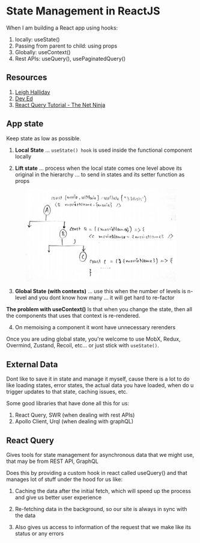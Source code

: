 # State Management in ReactJS
When I am building a React app using hooks:
1. locally: useState()
2. Passing from parent to child: using props
3. Globally: useContext()
4. Rest APIs: useQuery(), usePaginatedQuery()



## Resources
1. [Leigh Halliday](https://www.youtube.com/watch?v=FzlurzsCW4M)
2. [Dev Ed](https://www.youtube.com/watch?v=35lXWvCuM8o&t=205s)
3. [React Query Tutorial - The Net Ninja](https://www.youtube.com/playlist?list=PL4cUxeGkcC9jpi7Ptjl5b50p9gLjOFani)



## App state
Keep state as low as possible.

1. **Local State** ... `useState() hook` is used inside the functional component locally

2. **Lift state** ... process when the local state comes one level above its original in the hierarchy ... to send in states and its setter function as props

<p style="text-align:center;"><img src='./props.JPG' width='400'></p>

3. **Global State (with contexts)** ... use this when the number of levels is n-level and you dont know how many ... it will get hard to re-factor

**The problem with useContext()**
Is that when you change the state, then all the components that uses that context is re-rendered.

4. On memoising a component it wont have unnecessary rerenders

Once you are uding global state, you're welcome to use MobX, Redux, Overmind, Zustand, Recoil, etc... or just stick with `useState()`.



## External Data

Dont like to save it in state and manage it myself, cause there is a lot to do like loading states, error states, the actual data you have loaded, when do u trigger updates to that state, caching issues, etc.

Some good libraries that have done all this for us:
1. React Query, SWR (when dealing with rest APIs)
2. Apollo Client, Urql (when dealing with graphQL)



## React Query

Gives tools for state management for asynchronous data that we might use, that may be from REST API, GraphQL

Does this by providing a custom hook in react called useQuery() and that manages lot of stuff under the hood for us like:

1. Caching the data after the initial fetch, which will speed up the process and give us better user experience

2. Re-fetching data in the background, so our site is always in sync with the data

3. Also gives us access to information of the request that we make like its status or any errors
